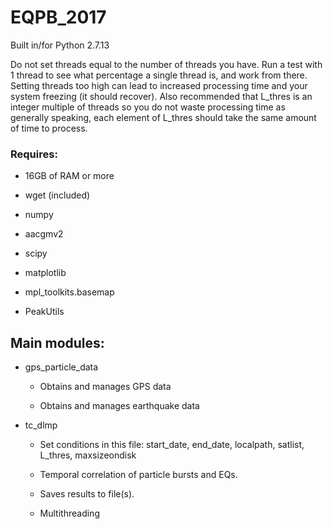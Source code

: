 # EQPB_2017

Built in/for Python 2.7.13

Do not set threads equal to the number of threads you have. Run a test with 1 thread to see what percentage a single thread is, and work from there. Setting threads too high can lead to increased processing time and your system freezing (it should recover). Also recommended that L_thres is an integer multiple of threads so you do not waste processing time as generally speaking, each element of L_thres should take the same amount of time to process.

### Requires:

- 16GB of RAM or more

- wget (included)

- numpy

- aacgmv2

- scipy

- matplotlib

- mpl_toolkits.basemap

- PeakUtils

## Main modules:

- gps_particle_data

	- Obtains and manages GPS data 
	
	- Obtains and manages earthquake data
	
- tc_dlmp

	- Set conditions in this file: start_date, end_date, localpath, satlist, L_thres, maxsizeondisk
	
	- Temporal correlation of particle bursts and EQs.
	
	- Saves results to file(s).
	
	- Multithreading



